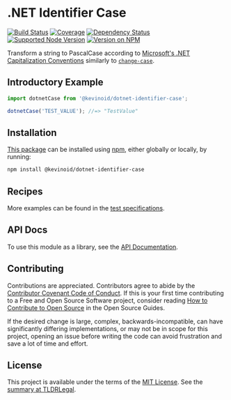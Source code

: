 .NET Identifier Case
====================

[![Build Status](https://img.shields.io/github/actions/workflow/status/kevinoid/dotnet-identifier-case/node.js.yml?branch=main&style=flat&label=build)](https://github.com/kevinoid/dotnet-identifier-case/actions?query=branch%3Amain)
[![Coverage](https://img.shields.io/codecov/c/github/kevinoid/dotnet-identifier-case/main.svg?style=flat)](https://app.codecov.io/gh/kevinoid/dotnet-identifier-case/branch/main)
[![Dependency Status](https://img.shields.io/librariesio/release/npm/@kevinoid/dotnet-identifier-case.svg?style=flat)](https://libraries.io/npm/@kevinoid%2Fdotnet-identifier-case)
[![Supported Node Version](https://img.shields.io/node/v/@kevinoid/dotnet-identifier-case.svg?style=flat)](https://www.npmjs.com/package/@kevinoid/dotnet-identifier-case)
[![Version on NPM](https://img.shields.io/npm/v/@kevinoid/dotnet-identifier-case.svg?style=flat)](https://www.npmjs.com/package/@kevinoid/dotnet-identifier-case)

Transform a string to PascalCase according to [Microsoft's .NET Capitalization
Conventions](https://docs.microsoft.com/dotnet/standard/design-guidelines/capitalization-conventions) similarly to [`change-case`](https://www.npmjs.com/package/change-case).

## Introductory Example

```js
import dotnetCase from '@kevinoid/dotnet-identifier-case';

dotnetCase('TEST_VALUE'); //=> "TestValue"
```

## Installation

[This package](https://www.npmjs.com/package/@kevinoid/dotnet-identifier-case) can be
installed using [npm](https://www.npmjs.com/), either globally or locally, by
running:

```sh
npm install @kevinoid/dotnet-identifier-case
```

## Recipes

More examples can be found in the [test
specifications](https://kevinoid.github.io/dotnet-identifier-case/spec).

## API Docs

To use this module as a library, see the [API
Documentation](https://kevinoid.github.io/dotnet-identifier-case/api).

## Contributing

Contributions are appreciated.  Contributors agree to abide by the [Contributor
Covenant Code of
Conduct](https://www.contributor-covenant.org/version/1/4/code-of-conduct.html).
If this is your first time contributing to a Free and Open Source Software
project, consider reading [How to Contribute to Open
Source](https://opensource.guide/how-to-contribute/)
in the Open Source Guides.

If the desired change is large, complex, backwards-incompatible, can have
significantly differing implementations, or may not be in scope for this
project, opening an issue before writing the code can avoid frustration and
save a lot of time and effort.

## License

This project is available under the terms of the [MIT License](LICENSE.txt).
See the [summary at TLDRLegal](https://tldrlegal.com/license/mit-license).
